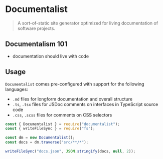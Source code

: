 # Documentalist

> A sort-of-static site generator optimized for living documentation of software projects.

## Documentalism 101

- documentation should live with code

## Usage

`Documentalist` comes pre-configured with support for the following languages:

- `.md` files for longform documentation and overall structure
- `.ts`, `.tsx` files for JSDoc comments on interfaces in TypeScript source code
- `.css`, `.scss` files for comments on CSS selectors

```js
const { Documentalist } = require("documentalist");
const { writeFileSync } = require("fs");

const dm = new Documentalist();
const docs = dm.traverse("src/**/*");

writeFileSync("docs.json", JSON.stringify(docs, null, 2));
```

